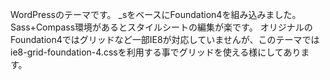WordPressのテーマです。
_sをベースにFoundation4を組み込みました。
Sass+Compass環境があるとスタイルシートの編集が楽です。
オリジナルのFoundation4ではグリッドなど一部IE8が対応していませんが、このテーマではie8-grid-foundation-4.cssを利用する事でグリッドを使える様にしてあります。
